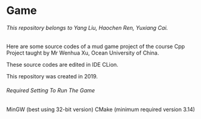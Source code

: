 # Game

###### This repository belongs to Yang Liu, Haochen Ren, Yuxiang Cai.

Here are some source codes of a mud game project of the course Cpp Project taught by Mr Wenhua Xu, Ocean University of China.

These source codes are edited in IDE CLion.

This repository was created in 2019.

###### Required Setting To Run The Game
MinGW (best using 32-bit version)
CMake (minimum required version 3.14)



